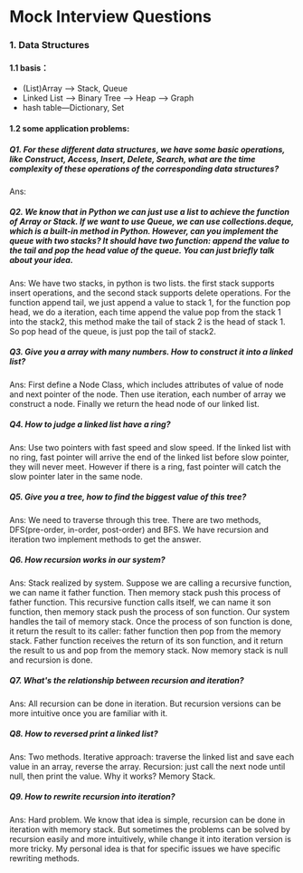 # Mock Interview Questions

### 1. Data Structures

#### 1.1 basis：

- (List)Array —> Stack, Queue
- Linked List —> Binary Tree —> Heap —> Graph
- hash table—Dictionary, Set 

#### 1.2 some application problems:

##### Q1. For these different data structures, we have some basic operations, like Construct, Access, Insert, Delete, Search, what are the time complexity of these operations of the corresponding data structures?

Ans: 

##### Q2. We know that in Python we can just use a list to achieve the function of Array or Stack. If we want to use Queue, we can use collections.deque, which is a built-in method in Python. However, can you implement the queue with two stacks? It should have two function: append the value to the tail and pop the head value of the queue. You can just briefly talk about your idea. 

Ans: We have two stacks, in python is two lists. the first stack supports insert operations, and the second stack supports delete operations. For the function append tail, we just append a value to stack 1, for the function pop head, we do a iteration, each time append the value pop from the stack 1 into the stack2, this method make the tail of stack 2 is the head of stack 1. So pop head of the queue, is just pop the tail of stack2.   

##### Q3. Give you a array with many numbers. How to construct it into a linked list?

Ans: First define a Node Class, which includes attributes of value of node and next pointer of the node. Then use iteration, each number of array we construct a node. Finally we return the head node of our linked list.

##### Q4. How to judge a linked list have a ring?

Ans: Use two pointers with fast speed and slow speed. If the linked list with no ring, fast pointer will arrive the end of the linked list before slow pointer, they will never meet. However if there is a ring, fast pointer will catch the slow pointer later in the same node.

##### Q5. Give you a tree, how to find the biggest value of this tree?

Ans: We need to traverse through this tree. There are two methods, DFS(pre-order, in-order, post-order) and BFS. We have recursion and iteration two implement methods to get the answer.

##### Q6. How recursion works in our system?

Ans: Stack realized by system. Suppose we are calling a recursive function,  we can name it father function. Then memory stack push  this process of father function. This recursive function calls itself, we can name it son function, then memory stack push the process of son function. Our system handles the tail of memory stack. Once the process of son function is done, it return the result to its caller: father function then pop from the memory stack. Father function receives the return of its son function, and it return the result to us and pop from the memory stack. Now memory stack is null and recursion is done.

##### Q7. What's the relationship between recursion and iteration?

Ans: All recursion can be done in iteration. But recursion versions can be more intuitive once you are familiar with it.

##### Q8. How to reversed print a linked list?

Ans: Two methods. Iterative approach: traverse the linked list and save each value in an array, reverse the array. Recursion: just call the next node until null, then print the value. Why it works? Memory Stack.

##### Q9. How to rewrite recursion into iteration?

Ans: Hard problem. We know that idea is simple, recursion can be done in iteration with memory stack. But sometimes the problems can be solved by recursion easily and more intuitively, while change it into iteration version is more tricky. My personal idea is that for specific issues we have specific rewriting methods. 

